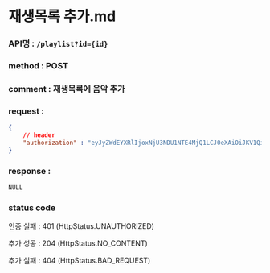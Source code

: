 # 재생목록 추가.md
### API명 : `/playlist?id={id}`

### method : POST

### comment : 재생목록에 음악 추가

### request :
~~~json
{
    // header
    "authorization" : "eyJyZWdEYXRlIjoxNjU3NDU1NTE4MjQ1LCJ0eXAiOiJKV1QiLCJhbGciOiJIUzI1NiJ9.eyJ1c2VyTnVtIjoiNDMiLCJleHAiOjE2NTc0NjYzMTh9.geNy6UmYpSO88SdiU4fRzxVQYhAOiDfSv_J_cArh2JM"
}
~~~

### response :
    NULL

### status code
인증 실패 : 401 (HttpStatus.UNAUTHORIZED)

추가 성공 : 204 (HttpStatus.NO_CONTENT)

추가 실패 : 404 (HttpStatus.BAD_REQUEST)